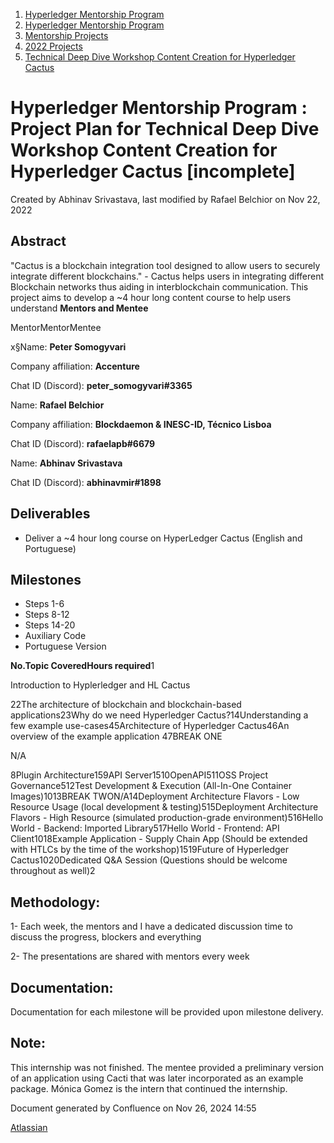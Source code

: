 1. [Hyperledger Mentorship Program](index.html)
2. [Hyperledger Mentorship Program](Hyperledger-Mentorship-Program_21954571.html)
3. [Mentorship Projects](Mentorship-Projects_21954604.html)
4. [2022 Projects](2022-Projects_21954800.html)
5. [Technical Deep Dive Workshop Content Creation for Hyperledger Cactus](Technical-Deep-Dive-Workshop-Content-Creation-for-Hyperledger-Cactus_21954844.html)

# Hyperledger Mentorship Program : Project Plan for Technical Deep Dive Workshop Content Creation for Hyperledger Cactus \[incomplete]

Created by Abhinav Srivastava, last modified by Rafael Belchior on Nov 22, 2022

## **Abstract**

"Cactus is a blockchain integration tool designed to allow users to securely integrate different blockchains." - Cactus helps users in integrating different Blockchain networks thus aiding in interblockchain communication. This project aims to develop a ~4 hour long content course to help users understand **Mentors and Mentee**

MentorMentorMentee

x§Name: **Peter Somogyvari**

Company affiliation: **Accenture**

Chat ID (Discord): **peter\_somogyvari#3365**

Name: **Rafael Belchior**

Company affiliation: **Blockdaemon &amp; INESC-ID, Técnico Lisboa**

Chat ID (Discord): **rafaelapb#6679**

Name: **Abhinav Srivastava**

Chat ID (Discord): **abhinavmir#1898**

## **Deliverables**

- Deliver a ~4 hour long course on HyperLedger Cactus (English and Portuguese)

## **Milestones**

- Steps 1-6
- Steps 8-12
- Steps 14-20
- Auxiliary Code
- Portuguese Version

**No.****Topic Covered****Hours required**1

Introduction to Hyplerledger and HL Cactus

22The architecture of blockchain and blockchain-based  applications23Why do we need Hyperledger Cactus?14Understanding a few example use-cases45Architecture of Hyperledger Cactus46An overview of the example application 47BREAK ONE

N/A

8Plugin Architecture159API Server1510OpenAPI511OSS Project Governance512Test Development &amp; Execution (All-In-One Container Images)1013BREAK TWON/A14Deployment Architecture Flavors - Low Resource Usage (local development &amp; testing)515Deployment Architecture Flavors - High Resource (simulated production-grade environment)516Hello World - Backend: Imported Library517Hello World - Frontend: API Client1018Example Application - Supply Chain App (Should be extended with HTLCs by the time of the workshop)1519Future of Hyperledger Cactus1020Dedicated Q&amp;A Session (Questions should be welcome throughout as well)2

## **Methodology:**

1- Each week, the mentors and I have a dedicated discussion time to discuss the progress, blockers and everything

2- The presentations are shared with mentors every week

## **Documentation:**

Documentation for each milestone will be provided upon milestone delivery.

## **Note:**

This internship was not finished. The mentee provided a preliminary version of an application using Cacti that was later incorporated as an example package. Mónica Gomez is the intern that continued the internship. 

Document generated by Confluence on Nov 26, 2024 14:55

[Atlassian](http://www.atlassian.com/)
